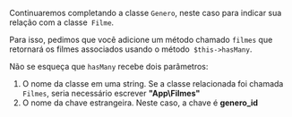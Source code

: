 Continuaremos completando a classe `Genero`, neste caso para indicar sua relação com a classe` Filme`.

Para isso, pedimos que você adicione um método chamado `filmes` que retornará os filmes associados usando o método` $this->hasMany`.

Não se esqueça que `hasMany` recebe dois parâmetros:

1. O nome da classe em uma string. Se a classe relacionada foi chamada `Filmes`, seria necessário escrever **"App\Filmes"**
2. O nome da chave estrangeira. Neste caso, a chave é **genero_id**
